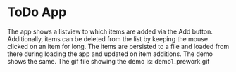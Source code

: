 ToDo App
===========
The app shows a listview to which items are added via the Add button. Additionally, items can be deleted from the list by keeping the
mouse clicked on an item for long.
The items are persisted to a file and loaded from there during loading the app and updated on item additions. The demo shows the same.
The gif file showing the demo is: demo1_prework.gif
